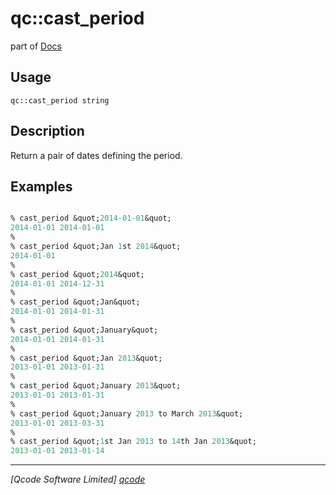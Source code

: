 qc::cast_period
===============

part of [Docs](.)

Usage
-----
`qc::cast_period string`

Description
-----------
Return a pair of dates defining the period.

Examples
--------
```tcl

% cast_period &quot;2014-01-01&quot;
2014-01-01 2014-01-01
%
% cast_period &quot;Jan 1st 2014&quot;
2014-01-01
%
% cast_period &quot;2014&quot;
2014-01-01 2014-12-31
%
% cast_period &quot;Jan&quot;
2014-01-01 2014-01-31
%
% cast_period &quot;January&quot;
2014-01-01 2014-01-31
%
% cast_period &quot;Jan 2013&quot;
2013-01-01 2013-01-31
%
% cast_period &quot;January 2013&quot;
2013-01-01 2013-01-31
%
% cast_period &quot;January 2013 to March 2013&quot;
2013-01-01 2013-03-31
%
% cast_period &quot;1st Jan 2013 to 14th Jan 2013&quot;
2013-01-01 2013-01-14
```

----------------------------------
*[Qcode Software Limited] [qcode]*

[qcode]: http://www.qcode.co.uk "Qcode Software"